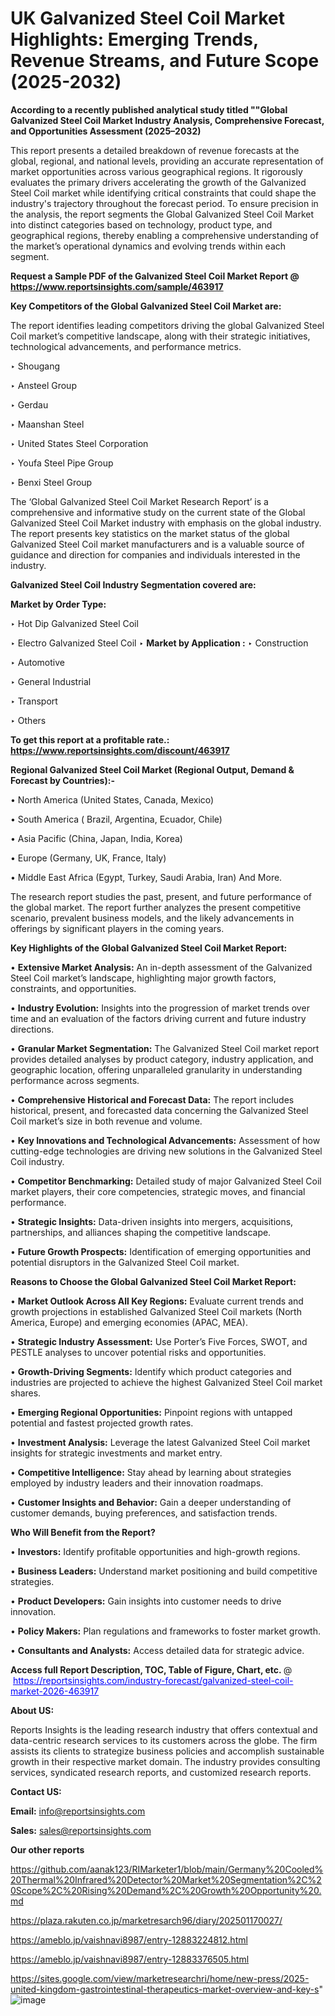 # UK Galvanized Steel Coil Market Highlights: Emerging Trends, Revenue Streams, and Future Scope (2025-2032)

<strong>According to a recently published analytical study titled ""Global Galvanized Steel Coil Market Industry Analysis, Comprehensive Forecast, and Opportunities Assessment (2025–2032)</strong>

This report presents a detailed breakdown of revenue forecasts at the global, regional, and national levels, providing an accurate representation of market opportunities across various geographical regions. It rigorously evaluates the primary drivers accelerating the growth of the Galvanized Steel Coil market while identifying critical constraints that could shape the industry's trajectory throughout the forecast period. To ensure precision in the analysis, the report segments the Global Galvanized Steel Coil Market into distinct categories based on technology, product type, and geographical regions, thereby enabling a comprehensive understanding of the market’s operational dynamics and evolving trends within each segment.

<strong>Request a Sample PDF of the Galvanized Steel Coil Market Report </strong><strong>@<a href=https://www.reportsinsights.com/sample/463917 style=color:#0000ff;> https://www.reportsinsights.com/sample/463917</a></strong></font>

<strong>Key Competitors of the Global Galvanized Steel Coil Market are:</strong>

The report identifies leading competitors driving the global Galvanized Steel Coil market’s competitive landscape, along with their strategic initiatives, technological advancements, and performance metrics.

‣ Shougang

‣ Ansteel Group

‣ Gerdau

‣ Maanshan Steel

‣ United States Steel Corporation

‣ Youfa Steel Pipe Group

‣ Benxi Steel Group

The ‘Global Galvanized Steel Coil Market Research Report’ is a comprehensive and informative study on the current state of the Global Galvanized Steel Coil Market industry with emphasis on the global industry. The report presents key statistics on the market status of the global Galvanized Steel Coil market manufacturers and is a valuable source of guidance and direction for companies and individuals interested in the industry.

<strong>Galvanized Steel Coil Industry Segmentation covered are:</strong>

<strong>Market by Order Type: </strong>

‣ Hot Dip Galvanized Steel Coil

‣ Electro Galvanized Steel Coil
‣ 
<strong>Market by Application :</strong>
‣ Construction

‣ Automotive

‣ General Industrial

‣ Transport

‣ Others

<strong>To get this report at a profitable rate.: <a href=https://www.reportsinsights.com/discount/463917 style=color:#0000ff;>https://www.reportsinsights.com/discount/463917</a></strong></font>

<strong>Regional Galvanized Steel Coil Market (Regional Output, Demand &amp; Forecast by Countries):-</strong>

• North America (United States, Canada, Mexico)

• South America ( Brazil, Argentina, Ecuador, Chile)

• Asia Pacific (China, Japan, India, Korea)

• Europe (Germany, UK, France, Italy)

• Middle East Africa (Egypt, Turkey, Saudi Arabia, Iran) And More.

The research report studies the past, present, and future performance of the global market. The report further analyzes the present competitive scenario, prevalent business models, and the likely advancements in offerings by significant players in the coming years.

<strong>Key Highlights of the Global Galvanized Steel Coil Market Report:</strong>

• <strong>Extensive Market Analysis:</strong> An in-depth assessment of the Galvanized Steel Coil market’s landscape, highlighting major growth factors, constraints, and opportunities.

• <strong>Industry Evolution:</strong> Insights into the progression of market trends over time and an evaluation of the factors driving current and future industry directions.

• <strong>Granular Market Segmentation:</strong> The Galvanized Steel Coil market report provides detailed analyses by product category, industry application, and geographic location, offering unparalleled granularity in understanding performance across segments.

• <strong>Comprehensive Historical and Forecast Data:</strong> The report includes historical, present, and forecasted data concerning the Galvanized Steel Coil market’s size in both revenue and volume.

• <strong>Key Innovations and Technological Advancements:</strong> Assessment of how cutting-edge technologies are driving new solutions in the Galvanized Steel Coil industry.

• <strong>Competitor Benchmarking:</strong> Detailed study of major Galvanized Steel Coil market players, their core competencies, strategic moves, and financial performance.

• <strong>Strategic Insights:</strong> Data-driven insights into mergers, acquisitions, partnerships, and alliances shaping the competitive landscape.

• <strong>Future Growth Prospects:</strong> Identification of emerging opportunities and potential disruptors in the Galvanized Steel Coil market.

<strong>Reasons to Choose the Global Galvanized Steel Coil Market Report:</strong>

• <strong>Market Outlook Across All Key Regions:</strong> Evaluate current trends and growth projections in established Galvanized Steel Coil markets (North America, Europe) and emerging economies (APAC, MEA).

• <strong>Strategic Industry Assessment:</strong> Use Porter’s Five Forces, SWOT, and PESTLE analyses to uncover potential risks and opportunities.

• <strong>Growth-Driving Segments:</strong> Identify which product categories and industries are projected to achieve the highest Galvanized Steel Coil market shares.

• <strong>Emerging Regional Opportunities:</strong> Pinpoint regions with untapped potential and fastest projected growth rates.

• <strong>Investment Analysis:</strong> Leverage the latest Galvanized Steel Coil market insights for strategic investments and market entry.

• <strong>Competitive Intelligence:</strong> Stay ahead by learning about strategies employed by industry leaders and their innovation roadmaps.

• <strong>Customer Insights and Behavior:</strong> Gain a deeper understanding of customer demands, buying preferences, and satisfaction trends.

<strong>Who Will Benefit from the Report?</strong>

• <strong>Investors:</strong> Identify profitable opportunities and high-growth regions.

• <strong>Business Leaders:</strong> Understand market positioning and build competitive strategies.

• <strong>Product Developers:</strong> Gain insights into customer needs to drive innovation.

• <strong>Policy Makers:</strong> Plan regulations and frameworks to foster market growth.

• <strong>Consultants and Analysts:</strong> Access detailed data for strategic advice.
</ul>
<strong>Access full Report Description, TOC, Table of Figure, Chart, etc. </strong>@  <a href=https://reportsinsights.com/industry-forecast/galvanized-steel-coil-market-2026-463917 style=color:#0000ff;>https://reportsinsights.com/industry-forecast/galvanized-steel-coil-market-2026-463917</a></font>

<strong><strong>About US</strong>:</strong>

Reports Insights is the leading research industry that offers contextual and data-centric research services to its customers across the globe. The firm assists its clients to strategize business policies and accomplish sustainable growth in their respective market domain. The industry provides consulting services, syndicated research reports, and customized research reports.

<strong>Contact US:</strong>

<p class=""""><b>Email:</b> <a href=mailto:info@reportsinsights.com>info@reportsinsights.com</a></p>
<p class=""""><b>Sales:</b> <a href=mailto:sales@reportsinsights.com>sales@reportsinsights.com</a></p>

<strong>Our other reports</strong>

<a href=https://github.com/aanak123/RIMarketer1/blob/main/Germany%20Cooled%20Thermal%20Infrared%20Detector%20Market%20Segmentation%2C%20Scope%2C%20Rising%20Demand%2C%20Growth%20Opportunity%20.md>https://github.com/aanak123/RIMarketer1/blob/main/Germany%20Cooled%20Thermal%20Infrared%20Detector%20Market%20Segmentation%2C%20Scope%2C%20Rising%20Demand%2C%20Growth%20Opportunity%20.md</a>

<a href=https://plaza.rakuten.co.jp/marketresarch96/diary/202501170027/>https://plaza.rakuten.co.jp/marketresarch96/diary/202501170027/</a>

<a href=https://ameblo.jp/vaishnavi8987/entry-12883224812.html>https://ameblo.jp/vaishnavi8987/entry-12883224812.html</a>

<a href=https://ameblo.jp/vaishnavi8987/entry-12883376505.html>https://ameblo.jp/vaishnavi8987/entry-12883376505.html</a>

<a href=https://sites.google.com/view/marketresearchri/home/new-press/2025-united-kingdom-gastrointestinal-therapeutics-market-overview-and-key-s>https://sites.google.com/view/marketresearchri/home/new-press/2025-united-kingdom-gastrointestinal-therapeutics-market-overview-and-key-s</a>"
![image](https://github.com/user-attachments/assets/b8850c9c-9c74-41b4-948b-d51005587f6c)
